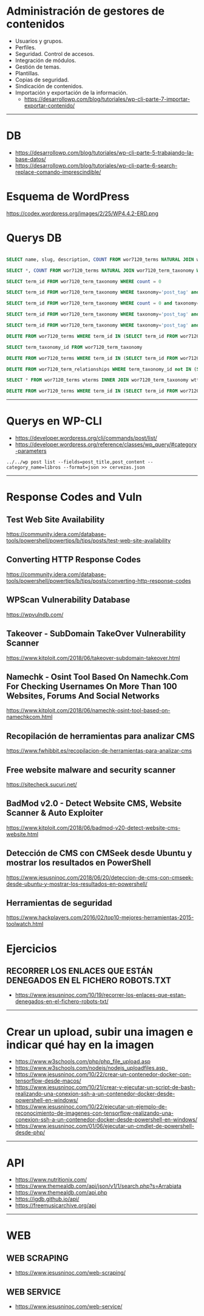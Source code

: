 # Administración de gestores de contenidos
- Usuarios y grupos.
- Perfiles.
- Seguridad. Control de accesos.
- Integración de módulos.
- Gestión de temas.
- Plantillas.
- Copias de seguridad.
- Sindicación de contenidos.
- Importación y exportación de la información.
  * https://desarrollowp.com/blog/tutoriales/wp-cli-parte-7-importar-exportar-contenido/

------------------------

# DB
* https://desarrollowp.com/blog/tutoriales/wp-cli-parte-5-trabajando-la-base-datos/
* https://desarrollowp.com/blog/tutoriales/wp-cli-parte-6-search-replace-comando-imprescindible/

# Esquema de WordPress
https://codex.wordpress.org/images/2/25/WP4.4.2-ERD.png

# Querys DB

```SQL

SELECT name, slug, description, COUNT FROM wor7120_terms NATURAL JOIN wor7120_term_taxonomy WHERE taxonomy="post_tag" ORDER BY name

SELECT *, COUNT FROM wor7120_terms NATURAL JOIN wor7120_term_taxonomy WHERE taxonomy="post_tag" AND name NOT LIKE '%Listado%' AND name NOT LIKE '%SANTO%' ORDER BY name

SELECT term_id FROM wor7120_term_taxonomy WHERE count = 0

SELECT term_id FROM wor7120_term_taxonomy WHERE taxonomy='post_tag' and term_id=28709

SELECT term_id FROM wor7120_term_taxonomy WHERE count = 0 and taxonomy='post_tag' and term_id NOT LIKE 28709 and term_id NOT LIKE 28710 and term_id NOT LIKE 30248

SELECT term_id FROM wor7120_term_taxonomy WHERE taxonomy='post_tag' and (term_id  LIKE 28709 or term_id  LIKE 28710 or term_id  LIKE 30248)

SELECT term_id FROM wor7120_term_taxonomy WHERE taxonomy='post_tag' and (term_id NOT LIKE 28709 or term_id NOT LIKE 28710 or term_id NOT LIKE 30248)

DELETE FROM wor7120_terms WHERE term_id IN (SELECT term_id FROM wor7120_term_taxonomy WHERE taxonomy='post_tag' and (term_id NOT LIKE 28709 and term_id NOT LIKE 28710 and term_id NOT LIKE 28625));

SELECT term_taxonomy_id FROM wor7120_term_taxonomy

DELETE FROM wor7120_terms WHERE term_id IN (SELECT term_id FROM wor7120_term_taxonomy WHERE taxonomy='post_tag' and (term_id NOT LIKE 28709 or term_id NOT LIKE 28710 or term_id NOT LIKE 30248));

DELETE FROM wor7120_term_relationships WHERE term_taxonomy_id not IN (SELECT term_taxonomy_id FROM wor7120_term_taxonomy);

SELECT * FROM wor7120_terms wterms INNER JOIN wor7120_term_taxonomy wttax ON wterms.term_id = wttax.term_id WHERE wttax.taxonomy =  'post_tag' AND wttax.count =0;

DELETE FROM wor7120_terms WHERE term_id IN (SELECT term_id FROM wor7120_term_taxonomy WHERE taxonomy='post_tag' and (term_id NOT LIKE 28709 and term_id NOT LIKE 28710 and term_id NOT LIKE 28625))
```

------------------------

# Querys en WP-CLI

* https://developer.wordpress.org/cli/commands/post/list/
* https://developer.wordpress.org/reference/classes/wp_query/#category-parameters

```wp
../../wp post list --fields=post_title,post_content --category_name=libros --format=json >> cervezas.json
```

------------------------

# Response Codes and Vuln
## Test Web Site Availability
https://community.idera.com/database-tools/powershell/powertips/b/tips/posts/test-web-site-availability

## Converting HTTP Response Codes
https://community.idera.com/database-tools/powershell/powertips/b/tips/posts/converting-http-response-codes

## WPScan Vulnerability Database
https://wpvulndb.com/

## Takeover - SubDomain TakeOver Vulnerability Scanner
https://www.kitploit.com/2018/06/takeover-subdomain-takeover.html

## Namechk - Osint Tool Based On Namechk.Com For Checking Usernames On More Than 100 Websites, Forums And Social Networks
https://www.kitploit.com/2018/06/namechk-osint-tool-based-on-namechkcom.html

## Recopilación de herramientas para analizar CMS
https://www.fwhibbit.es/recopilacion-de-herramientas-para-analizar-cms

## Free website malware and security scanner
https://sitecheck.sucuri.net/

## BadMod v2.0 - Detect Website CMS, Website Scanner & Auto Exploiter
https://www.kitploit.com/2018/06/badmod-v20-detect-website-cms-website.html

## Detección de CMS con CMSeek desde Ubuntu y mostrar los resultados en PowerShell
https://www.jesusninoc.com/2018/06/20/deteccion-de-cms-con-cmseek-desde-ubuntu-y-mostrar-los-resultados-en-powershell/

## Herramientas de seguridad
https://www.hackplayers.com/2016/02/top10-mejores-herramientas-2015-toolwatch.html

# Ejercicios
## RECORRER LOS ENLACES QUE ESTÁN DENEGADOS EN EL FICHERO ROBOTS.TXT
* https://www.jesusninoc.com/10/19/recorrer-los-enlaces-que-estan-denegados-en-el-fichero-robots-txt/

------------------------

# Crear un upload, subir una imagen e indicar qué hay en la imagen
* https://www.w3schools.com/php/php_file_upload.asp
* https://www.w3schools.com/nodejs/nodejs_uploadfiles.asp  
* https://www.jesusninoc.com/10/22/crear-un-contenedor-docker-con-tensorflow-desde-macos/
* https://www.jesusninoc.com/10/21/crear-y-ejecutar-un-script-de-bash-realizando-una-conexion-ssh-a-un-contenedor-docker-desde-powershell-en-windows/
* https://www.jesusninoc.com/10/22/ejecutar-un-ejemplo-de-reconocimiento-de-imagenes-con-tensorflow-realizando-una-conexion-ssh-a-un-contenedor-docker-desde-powershell-en-windows/
* https://www.jesusninoc.com/01/06/ejecutar-un-cmdlet-de-powershell-desde-php/

------------------------

# API
* https://www.nutritionix.com/
* https://www.themealdb.com/api/json/v1/1/search.php?s=Arrabiata
* https://www.themealdb.com/api.php
* https://igdb.github.io/api/
* https://freemusicarchive.org/api


-------------------------

# WEB
## WEB SCRAPING
* https://www.jesusninoc.com/web-scraping/
## WEB SERVICE
* https://www.jesusninoc.com/web-service/
